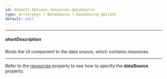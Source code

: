 ```yaml
---
id: dxGantt.Options.resources.dataSource
type: Array<any> | DataSource | DataSource_Options
default: null
---
```

---
##### shortDescription
Binds the UI component to the data source, which contains resources.

---

Refer to the [resources](/api-reference/10%20UI%20Widgets/dxGantt/1%20Configuration/resources '/Documentation/ApiReference/UI_Widgets/dxGantt/Configuration/resources/') property to see how to specify the **dataSource** property.